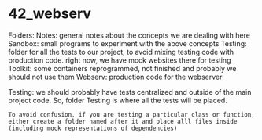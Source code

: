 # 42_webserv

Folders:
    Notes: general notes about the concepts we are dealing with here
    Sandbox: small programs to experiment with the above concepts
    Testing: folder for all the tests to our project, to avoid mixing testing code with production code.
        right now, we have mock websites there for testing
    Toolkit: some containers reprogrammed, not finished and probably we should not use them
    Webserv: production code for the webserver





Testing:
    we should probably have tests centralized and outside of the main project code.
    So, folder Testing is where all the tests will be placed.

    To avoid confusion, if you are testing a particular class or function,
    either create a folder named after it and place alll files inside (including mock representations of dependencies)
